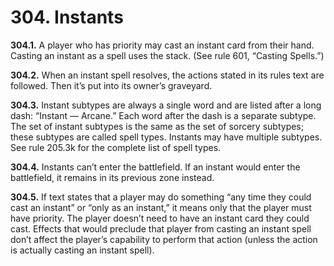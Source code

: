 # **304.** Instants

**304.1.** A player who has priority may cast an instant card from their hand. Casting an instant as a spell uses the stack. (See rule 601, “Casting Spells.”)

**304.2.** When an instant spell resolves, the actions stated in its rules text are followed. Then it’s put into its owner’s graveyard.

**304.3.** Instant subtypes are always a single word and are listed after a long dash: “Instant — Arcane.” Each word after the dash is a separate subtype. The set of instant subtypes is the same as the set of sorcery subtypes; these subtypes are called spell types. Instants may have multiple subtypes. See rule 205.3k for the complete list of spell types.

**304.4.** Instants can’t enter the battlefield. If an instant would enter the battlefield, it remains in its previous zone instead.

**304.5.** If text states that a player may do something “any time they could cast an instant” or “only as an instant,” it means only that the player must have priority. The player doesn’t need to have an instant card they could cast. Effects that would preclude that player from casting an instant spell don’t affect the player’s capability to perform that action (unless the action is actually casting an instant spell).
